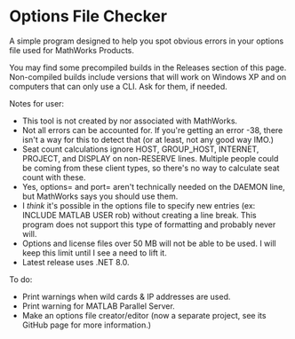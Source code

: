 # Options File Checker
A simple program designed to help you spot obvious errors in your options file used for MathWorks Products.

You may find some precompiled builds in the Releases section of this page. Non-compiled builds include versions that will work on Windows XP and on computers that can only use a CLI. Ask for them, if needed.

Notes for user:
- This tool is not created by nor associated with MathWorks.
- Not all errors can be accounted for. If you're getting an error -38, there isn't a way for this to detect that (or at least, not any good way IMO.)
- Seat count calculations ignore HOST, GROUP_HOST, INTERNET, PROJECT, and DISPLAY on non-RESERVE lines. Multiple people could be coming from these client types, so there's no way to calculate seat count with these.
- Yes, options= and port= aren't technically needed on the DAEMON line, but MathWorks says you should use them.
- I _think_ it's possible in the options file to specify new entries (ex: INCLUDE MATLAB USER rob) without creating a line break. This program does not support this type of formatting and probably never will.
- Options and license files over 50 MB will not be able to be used. I will keep this limit until I see a need to lift it.
- Latest release uses .NET 8.0.

To do:
- Print warnings when wild cards & IP addresses are used.
- Print warning for MATLAB Parallel Server.
- Make an options file creator/editor (now a separate project, see its GitHub page for more information.)